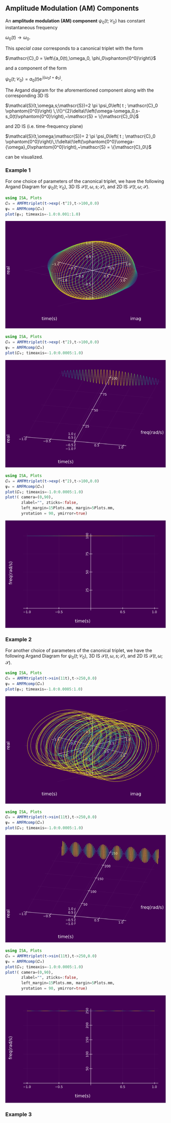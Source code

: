 ## Amplitude Modulation (AM) Components

An **amplitude modulation (AM) component** $\psi_0(t;\mathscr{C}_0)$ has constant instantaneous frequency

$\omega_0(t)\rightarrow \omega_0.$

This *special case* corresponds to a canonical triplet with the form

$\mathscr{C}_0 = \left\{a_0(t),\omega_0, \phi_0\vphantom{0^0}\right\}$

and a component of the form

$\psi_0(t;\mathscr{C}_0) = a_0(t) \mathrm{e}^{\,\mathrm{j}(\omega_0 t +\phi_0)}.$

The Argand diagram for the aforementioned component along with the corresponding 3D IS

$\mathcal{S}(t,\omega,s;\mathscr{S})=2 \pi  \psi_0\left( t ; \mathscr{C}_0 \vphantom{0^0}\right) \,\!{}^{2}\delta\!\left(\omega-\omega_0,s-s_0(t)\vphantom{0^0}\right),~\mathscr{S} = \{\mathscr{C}_0\}$

and 2D IS (i.e. time-frequency plane)

$\mathcal{S}(t,\omega;\mathscr{S})=  2 \pi  \psi_0\left( t ; \mathscr{C}_0 \vphantom{0^0}\right)\,\!\delta\!\left(\vphantom{0^0}\omega-{\omega}_0\vphantom{0^0}\right),~\mathscr{S} = \{\mathscr{C}_0\}$

can be visualized.


### Example 1

For one choice of parameters of the canonical triplet, we have the following Argand Diagram for $\psi_0(t;\mathscr{C}_0)$, 3D IS $\mathcal{S}(t,\omega,s;\mathscr{S})$, and 2D IS $\mathcal{S}(t,\omega;\mathscr{S})$.

```julia
using ISA, Plots
𝐶₀ = AMFMtriplet(t->exp(-t^2),t->100,0.0)
ψ₀ = AMFMcomp(𝐶₀)
plot(ψ₀; timeaxis=-1.0:0.001:1.0)
```
![](https://raw.githubusercontent.com/NMSU-ISA/ISA/master/docs/src/assets/IS_exAM1.png)

```julia
using ISA, Plots
𝐶₀ = AMFMtriplet(t->exp(-t^2),t->100,0.0)
ψ₀ = AMFMcomp(𝐶₀)
plot(𝐶₀; timeaxis=-1.0:0.0005:1.0)
```
![](https://raw.githubusercontent.com/NMSU-ISA/ISA/master/docs/src/assets/IS_exAM2.png)

```julia
using ISA, Plots
𝐶₀ = AMFMtriplet(t->exp(-t^2),t->100,0.0)
ψ₀ = AMFMcomp(𝐶₀)
plot(𝐶₀; timeaxis=-1.0:0.0005:1.0)
plot!( camera=(0,90),
       zlabel="", zticks=:false,
       left_margin=15Plots.mm, margin=5Plots.mm,
       yrotation = 90, ymirror=true)
```
![](https://raw.githubusercontent.com/NMSU-ISA/ISA/master/docs/src/assets/IS_exAM3.png)


### Example 2

For another choice of parameters of the canonical triplet, we have the following Argand Diagram for $\psi_0(t;\mathscr{C}_0)$, 3D IS $\mathcal{S}(t,\omega,s;\mathscr{S})$, and 2D IS $\mathcal{S}(t,\omega;\mathscr{S})$.


```julia
using ISA, Plots
𝐶₀ = AMFMtriplet(t->sin(11t),t->250,0.0)
ψ₀ = AMFMcomp(𝐶₀)
plot(ψ₀; timeaxis=-1.0:0.0005:1.0)
```
![](https://raw.githubusercontent.com/NMSU-ISA/ISA/master/docs/src/assets/IS_exAM4.png)

```julia
using ISA, Plots
𝐶₀ = AMFMtriplet(t->sin(11t),t->250,0.0)
ψ₀ = AMFMcomp(𝐶₀)
plot(𝐶₀; timeaxis=-1.0:0.0005:1.0)
```
![](https://raw.githubusercontent.com/NMSU-ISA/ISA/master/docs/src/assets/IS_exAM5.png)

```julia
using ISA, Plots
𝐶₀ = AMFMtriplet(t->sin(11t),t->250,0.0)
ψ₀ = AMFMcomp(𝐶₀)
plot(𝐶₀; timeaxis=-1.0:0.0005:1.0)
plot!( camera=(0,90),
       zlabel="", zticks=:false,
       left_margin=15Plots.mm, margin=5Plots.mm,
       yrotation = 90, ymirror=true)
```
![](https://raw.githubusercontent.com/NMSU-ISA/ISA/master/docs/src/assets/IS_exAM6.png)

### Example 3 

<ADD EXAMPLE>

